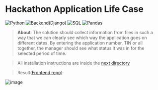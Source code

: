 #  Hackathon Application Life Case

[![Python](https://img.shields.io/badge/python-black?style=for-the-badge&logo=python&logoColor=white)](https://www.python.org/)
[![Backend(Django)](https://img.shields.io/badge/BACKEND(Django)-white?style=for-the-badge&logo=django&logoColor=black)](https://www.djangoproject.com/)
[![SQL](https://img.shields.io/badge/SQL-grey?style=for-the-badge&logo=django&logoColor=white)](https://docs.oracle.com/en/database/oracle/oracle-database/21/cncpt/sql.html)
[![Pandas](https://img.shields.io/badge/Pandas-orange?style=for-the-badge&logo=django&logoColor=white)](https://pandas.pydata.org/)

> __About__: The solution should collect information from files in such a way that we can clearly see which way the application goes on different dates. By entering the application number, TIN or all together, the manager should see what status it was in for the selected period of time.


> All installation instructions are inside the [next directory](https://github.com/socloseeee/django_hack_app_life/tree/master/django_hack_app_life)

> Result([Frontend repo](https://github.com/neketli/order-lifecycle/tree/master/frontend)):

![image](https://user-images.githubusercontent.com/65871712/233215681-66f9f113-895d-4a30-83a5-197d9a99c3c5.png)
